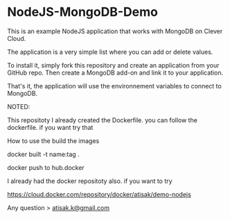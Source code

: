 # NodeJS-MongoDB-Demo

This is an example NodeJS application that works with MongoDB on Clever Cloud.

The application is a very simple list where you can add or delete values.

To install it, simply fork this repository and create an application from your GitHub repo.
Then create a MongoDB add-on and link it to your application.

That's it, the application will use the environnement variables to connect to MongoDB.

NOTED:

This repositoty I already created the Dockerfile. you can follow the dockerfile. if you want try that

How to use the build the images

docker built -t name:tag .

docker push to hub.docker

I already had the docker repositoty also. if you want to try 

https://cloud.docker.com/repository/docker/atisak/demo-nodejs


Any question > atisak.k@gmail.com
